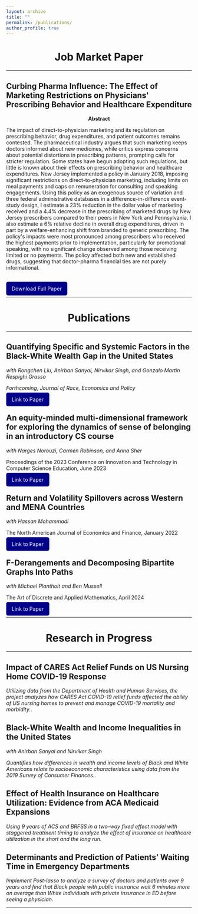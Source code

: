 ```yaml
---
layout: archive
title: ""
permalink: /publications/
author_profile: true
---
```


<div style="text-align: center;">
  <h1><strong>Job Market Paper</strong></h1>
</div>

---

## Curbing Pharma Influence: The Effect of Marketing Restrictions on Physicians' Prescribing Behavior and Healthcare Expenditure

<p style="text-align: center;">
  <strong>Abstract</strong>
</p>

The impact of direct-to-physician marketing and its regulation on prescribing behavior, drug expenditures, and patient outcomes remains contested. The pharmaceutical industry argues that such marketing keeps doctors informed about new medicines, while critics express concerns about potential distortions in prescribing patterns, prompting calls for stricter regulation. Some states have begun adopting such regulations, but little is known about their effects on prescribing behavior and healthcare expenditures. New Jersey implemented a policy in January 2018, imposing significant restrictions on direct-to-physician marketing, including limits on meal payments and caps on remuneration for consulting and speaking engagements. Using this policy as an exogenous source of variation and three federal administrative databases in a difference-in-difference event-study design, I estimate a 23% reduction in the dollar value of marketing received and a 4.4% decrease in the prescribing of marketed drugs by New Jersey prescribers compared to their peers in New York and Pennsylvania. I also estimate a 6% relative decline in overall drug expenditures, driven in part by a welfare-enhancing shift from branded to generic prescribing. The policy's impacts were most pronounced among prescribers who received the highest payments prior to implementation, particularly for promotional speaking, with no significant change observed among those receiving limited or no payments. The policy affected both new and established drugs, suggesting that doctor-pharma financial ties are not purely informational.

<p style="margin-top: 40px;">
  <a href="http://hamidhabibi.com/files/Job_Market_Paper_oct22.pdf" style="background-color: darkblue; color: white; padding: 10px 15px; text-decoration: none; border-radius: 5px;">Download Full Paper</a>
</p>

---

<div style="text-align: center;">
  <h1><strong>Publications</strong></h1>
</div>

---

## Quantifying Specific and Systemic Factors in the Black-White Wealth Gap in the United States  
*with Rongchen Liu, Anirban Sanyal, Nirvikar Singh, and Gonzalo Martin Respighi Grasso*  

*Forthcoming, Journal of Race, Economics and Policy*

 <a href="https://dx.doi.org/10.2139/ssrn.3800592" style="background-color: darkblue; color: white; padding: 10px 15px; text-decoration: none; border-radius: 5px;">Link to Paper</a>


## An equity-minded multi-dimensional framework for exploring the dynamics of sense of belonging in an introductory CS course  
*with Narges Norouzi, Carmen Robinson, and Anna Sher*  

Proceedings of the 2023 Conference on Innovation and Technology in Computer Science Education, June 2023 

 <a href="https://doi.org/10.1145/3587102.3588780" style="background-color: darkblue; color: white; padding: 10px 15px; text-decoration: none; border-radius: 5px;">Link to Paper</a>


## Return and Volatility Spillovers across Western and MENA Countries  
*with Hassan Mohammadi*  

The North American Journal of Economics and Finance, January 2022

 <a href="https://doi.org/10.1016/j.najef.2022.101642" style="background-color: darkblue; color: white; padding: 10px 15px; text-decoration: none; border-radius: 5px;">Link to Paper</a>

## F-Derangements and Decomposing Bipartite Graphs Into Paths  
*with Michael Plantholt and Ben Mussell*  

The Art of Discrete and Applied Mathematics, April 2024

 <a href="https://doi.org/10.26493/2590-9770.1576.a47" style="background-color: darkblue; color: white; padding: 10px 15px; text-decoration: none; border-radius: 5px;">Link to Paper</a>

---

<div style="text-align: center;">
  <h1><strong>Research in Progress</strong></h1>
</div>

---

## Impact of CARES Act Relief Funds on US Nursing Home COVID-19 Response    
*Utilizing data from the Department of Health and Human Services, the project analyzes
how CARES Act COVID-19 relief funds affected the ability of US nursing homes
to prevent and manage COVID-19 mortality and morbidity.*.

## Black-White Wealth and Income Inequalities in the United States  
*with Anirban Sanyal and Nirvikar Singh*  

*Quantifies how differences in wealth and income levels of Black and White Americans
relate to socioeconomic characteristics using data from the 2019 Survey of Consumer
Finances.*.

## Effect of Health Insurance on Healthcare Utilization: Evidence from ACA Medicaid Expansions  
*Using 9 years of ACS and BRFSS in a two-way fixed effect model with staggered treatment timing to analyze the effect of insurance on healthcare utilization in the short and the long run.*  

## Determinants and Prediction of Patients’ Waiting Time in Emergency Departments  
*Implement Post-lasso to analyze a survey of doctors and patients over 9 years and
find that Black people with public insurance wait 6 minutes more on average than
White individuals with private insurance in ED before seeing a physician.*  

---
